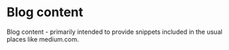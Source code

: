# Blog content

Blog content - primarily intended to provide snippets included in the usual places like medium.com.
